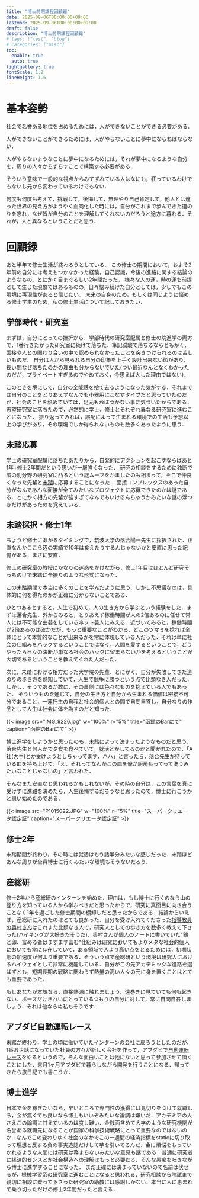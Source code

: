 ```yaml
---
title: "博士前期課程回顧録"
date: 2025-09-06T00:00:00+09:00
lastmod: 2025-09-06T00:00:00+09:00
draft: false
description: "博士前期課程回顧録"
# tags: ["test", "blog"]
# categories: ["misc"]
toc:
  enable: true
  auto: true
lightgallery: true
fontScale: 1.2
lineHeight: 1.6
---
```


# 基本姿勢

社会で名誉ある地位を占めるためには，人ができないことができる必要がある．

人ができないことができるためには，人がやらないことに夢中にならねばならない．

人がやらないようなことに夢中になるためには，それが夢中になるような自分を，周りの人々からずらすことで構築する必要がある．

そういう意味で一般的な視点からみてずれている人はなにも，狂っているわけでもないし元から変わっているわけでもない．

何度も何度も考えて，挑戦して，後悔して，無理やり自己肯定して，他人とは違った世界の見え方がようやく血肉化した時には，自分がこれまで歩んできた道のりを忘れ，なぜ皆が自分のことを理解してくれないのだろうと途方に暮れる．それが，人と異なるということだと思う．

# 回顧録

あと半年で修士生活が終わろうとしている．
この修士の期間において，およそ2年前の自分には考えもつかなかった経験，自己認識，今後の進路に関する結論のようなもの．とにかく目まぐるしい2年間だった．
様々な人の運，時の運を前提として生じた現象ではあるものの，日々悩み続けた自分としては，少しでもこの環境に再現性があると信じたい．
未来の自身のため，もしくは同じように悩める修士学生のため，私の修士生活について記しておきたい．

## 学部時代・研究室

まずは，自分にとっての挫折から．学部時代の研究室配属と修士の院進学の両方で，1番行きたかった研究室に続けて落ちた．筆記試験で落ちるならともかく，面接や人との関わり合いの中で認められなかったことを突きつけられるのは苦しいものだ．
自分は人から見られる自分の印象を上手く設計出来ない節があり，長い間なぜ落ちたのかの理由も分からないでいた(つい最近なんとなくわかったのだが，プライベートすぎるのでやめておく，今思えば大した理由ではない)．

このときを境にして，自分の全能感を捨て去るようになった気がする．それまでは自分のことをとりあえずなんでも小器用にこなすタイプだと思っていたのだが，社会のことを舐めていては，足元もおぼつかない事に気づいたからである．
志望研究室に落ちたので，必然的に学士，修士とそれぞれ異なる研究室に進むことになった．
振り返ってみれば，誤配によって生まれる環境での生活も予想以上の学びがあり，その環境でしか得られないものも数多くあったように思う．

## 未踏応募

学士の研究室配属に落ちたあたりから，自発的にアクションを起こすならばあと1年+修士2年間だという思いが一層強くなった．
研究の相談をするために独断で隣の別分野の研究室に凸るという謎ムーブをかましたのも相まって，そこで仲良くなった先輩と[未踏](https://www.ipa.go.jp/jinzai/mitou/about.html)に応募することになった．
面接コンプレックスのあった自分がなんであんな面接が全てみたいなプロジェクトに応募できたのかは謎である．とにかく相方の先輩が強すぎてなんでもいけるんちゃうかみたいな謎の浮つきだけがあったのを覚えている．

## 未踏採択・修士1年
ちょうど修士にあがるタイミングで，筑波大学の落合陽一先生に採択された．正直なんかここら辺の実績で10年は食えたりするんじゃないかと安直に思った記憶がある．まさに安直．

修士の研究室の教授にかなりの迷惑をかけながら，修士1年目はほとんど研究そっちのけで未踏に全振りのような形式になった．

この未踏期間で本当に多くのことを学んだように思う．しかし不思議なのは，具体的に何を得たのかが正確に分からないことである．

ひとつあるとすると，人生で初めて，人の生き方から学ぶという経験をした．まずは落合先生．外からみると，とりあえず稼働時間が人の2倍あるのに任せて常人には不可能な曲芸をしているネット芸人にみえる．近づいてみると，稼働時間が2倍あるのは確かだが，もっと重要なことがわかる．どこのツマミを捻れば全体にとって本質的なことが出来るかを常に体現している人だった．それは単に社会の仕組みをハックするということではなく，人間を愛するということで，どうやったら日々の決断が単なる社会のハックに留まらないかを考えるということが大切であるということを教えてくれた人だった．

次に，未踏における相方だった大学院の先輩．とにかく，自分が失敗してきた道のりの歩き方を熟知していて，人生で競争に勝つという点で比類なき人だった．しかし，そうであるが故に，その裏側には色々なものを抱えている人でもあった．
そういうものを通じて，自分の生き方と自分から生まれる価値は密接不可分であること，一蓮托生の自我と社会的個人との間で自問自答し，自分なりの作品として人生は社会に体を為すのだと知った．

{{< image src="IMG_9226.jpg" w="100%" r="5%" title="函館のBarにて" caption="函館のBarにて" >}}

博士進学をしようかと思ったのも，未踏によって決まったようなものだと思う．
落合先生と何人かで夕食を食べていて，就活とかしてるのかと聞かれたので，「A社(大手)とか受けようとしちゃってます，ハハ」と言ったら，落合先生が持っている皿を持ち上げて，「え，それってなんかこの皿を俺が厨房もってって洗うみたいなことじゃないの」と言われた．

そんなまた安直なと思われるかもしれないが，その時の自分は，この言葉を真に受けずに進路を決めたら，人生後悔するだろうなと思ったので，博士に行こうかと思い始めたのである．

{{< image src="P1015022.JPG" w="100%" r="5%" title="スーパークリエータ認定証" caption="スーパークリエータ認定証" >}}

## 修士2年
未踏期間が終わり，その時には就活はもう話半分みたいな感じだった．未踏ほどあんな周りが全員博士に行くみたいな環境もそうないだろう．
<!-- 博士進学を望むようになった理由の１つは，就職を進める人たちは口を揃えて「~だから会社行った方が良いんじゃないの」とか言ってくれるわけだが，博士に行く人たちからは「博士来いよ」と言われた．主体性のないやつの発言は信じられんと思って -->

## 産総研
修士2年から産総研のインターンを始めた．理由は，もし博士に行くのなら山の登り方を知っている人から学ぶべきだと思ったからで，研究に真面目に向き合うことなく1年を過ごした修士期間の棚卸しだと思ったからである．結論からいえば，産総研に入れたのはとても良かった．自分を受け入れてくださった[指導教員の奥村さん](https://kei18.github.io/)はこれまた比類なき人で，研究人としての歩き方を数多く教えて下さった(ハイキングが大好きだそうだ)．奥村さんが個人のノートに書いていた"鶏と卵、富める者はますます富む"仕組みは研究においてもよりメタな社会的個人においても常に存在していて，ある領域で人より高い点をとるためには，初期状態の加速度が何より重要である．そういう点で産総研という環境は研究人におけるハイウェイとして非常に機能している．自分がこの先アカデミックな進路を選ばずとも，短期長期の戦略に関わらず熱量の高い人々の元に身を置くことはとても重要であった．

もしあなたが本気なら，直接熱源に触れましょう．遠巻きに見ていても何も起きない．ポーズだけきれいにとっているつもりの自分に対して，常に自問自答しましょう．それは他ならぬ私もそうです．

## アブダビ自動運転レース
未踏が終わり，学士の頃に働いていたインターンの会社に戻ろうとしたのだが，1番お世話になっていた社員の方々が新しく会社を作って，アブダビで[自動運転レース](https://news.yahoo.co.jp/articles/301df3ce5f9b4608b1a1aea2256b4044e6b484cc)をやるというので，そんな面白いことは他にないと思って参加させて頂くことにした．来月1ヶ月アブダビで暮らしながら開発を行うことになる．帰ってきたら旅日記でも書こうか．

## 博士進学
日本で金を稼ぎたいなら，早いところで専門性の獲得には見切りをつけて就職しろ，金が無くても良いなら博士もいいぞみたいな論調は嫌いだ．アカデミアの人さえこの論調に甘えているのは度し難い．金銭面含めて大学のような研究機関が名誉ある就職先になることが国家の科学技術戦略にとって重要なのではないのか．なんでこの変わりゆく社会のなかでこの一週間の経済指標をstaticに切り取って理想と反する負の事実追認だけして芋を引いてるんだ．金に煩悩をもっていかれるような人間には研究は務まらないみたいな意見も謎である．普通に研究者に経済的センスとか社会構造への理解はもっと必要だろ．そんな愚痴を吐きながら博士に進学することになった．
まだ正確には決まっていないので名前は伏せるが，機械学習系の研究室に進むことになると思われる．研究相談から院試まで親切に相談に乗って下さった研究室の助教には感謝しかない．本当に人に恵まれて乗り切っただけの修士2年間だったと言える．